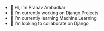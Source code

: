 - 👋 Hi, I’m Pranav Ambadkar
- 🔭 I’m currently working on Django Projects
- 🌱 I’m currently learning Machine Learning
- 💞️ I’m looking to collaborate on Django

<!---
pranavambadkar/pranavambadkar is a ✨ special ✨ repository because its `README.md` (this file) appears on your GitHub profile.
You can click the Preview link to take a look at your changes.
--->

